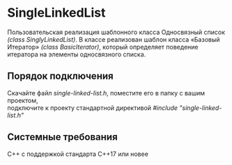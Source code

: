# SingleLinkedList
Пользовательская реализация шаблонного класса Односвязный список <i>(class SinglyLinkedList)</i>.
В классе реализован шаблон класса «Базовый Итератор» <i>(class BasicIterator)</i>, который определяет поведение итератора на элементы односвязного списка.
## Порядок подключения
Скачайте файл <i>single-linked-list.h</i>, поместите его в папку с вашим проектом, <br>
подключите к проекту стандартной директивой <i>#include "single-linked-list.h"</i> 
## Системные требования
С++ с поддержкой стандарта C++17 или новее
